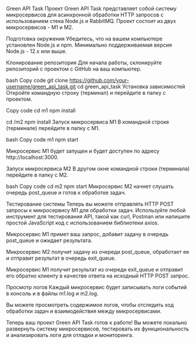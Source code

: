 Green API Task
Проект Green API Task представляет собой систему микросервисов для асинхронной обработки HTTP запросов с использованием стека Node.js и RabbitMQ. Проект состоит из двух микросервисов - М1 и М2.

Подготовка окружения
Убедитесь, что на вашем компьютере установлен Node.js и npm. Минимально поддерживаемая версия Node.js - 12.x или выше.

Клонирование репозитория
Для начала работы, склонируйте репозиторий с проектом с GitHub на ваш компьютер.

bash
Copy code
git clone https://github.com/your-username/green_api_task.git
cd green_api_task
Установка зависимостей
Откройте командную строку (терминал) и перейдите в папку с проектом.


Copy code
cd m1
npm install

cd /m2
npm install
Запуск микросервиса М1
В командной строке (терминале) перейдите в папку с М1.

bash
Copy code
m1
npm start

Микросервис М1 будет запущен и будет доступен по адресу 
http://localhost:3000.

Запуск микросервиса М2
В другом окне командной строки (терминала) перейдите в папку с М2.

bash
Copy code
cd m2
npm start
Микросервис М2 начнет слушать очередь post_queue и готов к обработке задач.

Тестирование системы
Теперь вы можете отправлять HTTP POST запросы к микросервису М1 для обработки задач. Используйте любой инструмент для тестирования API, такой как curl, Postman или напишите простой JavaScript код с использованием библиотеки axios.

Микросервис М1 примет ваш запрос, добавит задачу в очередь post_queue и ожидает результата.

Микросервис М2 получит задачу из очереди post_queue, обработает ее и отправит результат в очередь exit_queue.

Микросервис М1 получит результат из очереди exit_queue и отправит его обратно клиенту в качестве ответа на исходный HTTP POST запрос.

Просмотр логов
Каждый микросервис будет записывать логи событий в консоль и в файлы m1.log и m2.log.

Вы можете просмотреть содержимое логов, чтобы отследить ход обработки задач и взаимодействия между микросервисами.

Теперь ваш проект Green API Task готов к работе! Вы можете локально развернуть систему микросервисов, тестировать их функциональность и анализировать логи для отладки и мониторинга.